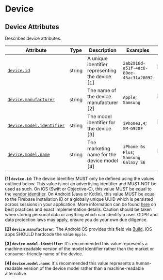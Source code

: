 <!-- NOTE: THIS FILE IS AUTOGENERATED. DO NOT EDIT BY HAND. -->
<!-- see templates/registry/markdown/attribute_namespace.md.j2 -->

# Device

## Device Attributes

Describes device attributes.

| Attribute | Type | Description | Examples | Stability |
|---|---|---|---|---|
| <a id="device-id" href="#device-id">`device.id`</a> | string | A unique identifier representing the device [1] | `2ab2916d-a51f-4ac8-80ee-45ac31a28092` | ![Development](https://img.shields.io/badge/-development-blue) |
| <a id="device-manufacturer" href="#device-manufacturer">`device.manufacturer`</a> | string | The name of the device manufacturer [2] | `Apple`; `Samsung` | ![Development](https://img.shields.io/badge/-development-blue) |
| <a id="device-model-identifier" href="#device-model-identifier">`device.model.identifier`</a> | string | The model identifier for the device [3] | `iPhone3,4`; `SM-G920F` | ![Development](https://img.shields.io/badge/-development-blue) |
| <a id="device-model-name" href="#device-model-name">`device.model.name`</a> | string | The marketing name for the device model [4] | `iPhone 6s Plus`; `Samsung Galaxy S6` | ![Development](https://img.shields.io/badge/-development-blue) |

**[1] `device.id`:** The device identifier MUST only be defined using the values outlined below. This value is not an advertising identifier and MUST NOT be used as such. On iOS (Swift or Objective-C), this value MUST be equal to the [vendor identifier](https://developer.apple.com/documentation/uikit/uidevice/1620059-identifierforvendor). On Android (Java or Kotlin), this value MUST be equal to the Firebase Installation ID or a globally unique UUID which is persisted across sessions in your application. More information can be found [here](https://developer.android.com/training/articles/user-data-ids) on best practices and exact implementation details. Caution should be taken when storing personal data or anything which can identify a user. GDPR and data protection laws may apply, ensure you do your own due diligence.

**[2] `device.manufacturer`:** The Android OS provides this field via [Build](https://developer.android.com/reference/android/os/Build#MANUFACTURER). iOS apps SHOULD hardcode the value `Apple`.

**[3] `device.model.identifier`:** It's recommended this value represents a machine-readable version of the model identifier rather than the market or consumer-friendly name of the device.

**[4] `device.model.name`:** It's recommended this value represents a human-readable version of the device model rather than a machine-readable alternative.
